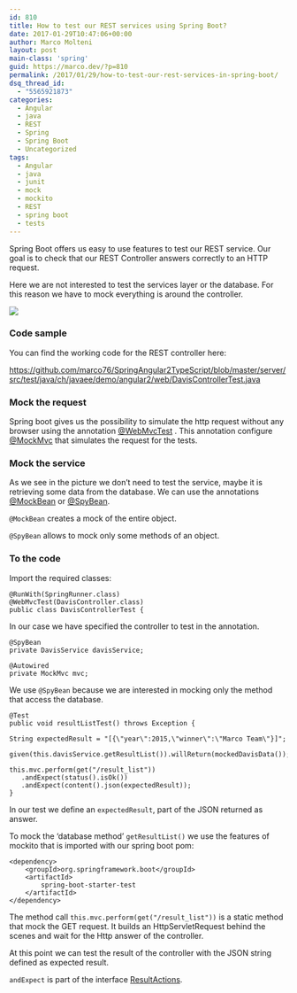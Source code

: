 ```yaml
---
id: 810
title: How to test our REST services using Spring Boot?
date: 2017-01-29T10:47:06+00:00
author: Marco Molteni
layout: post
main-class: 'spring'
guid: https://marco.dev/?p=810
permalink: /2017/01/29/how-to-test-our-rest-services-in-spring-boot/
dsq_thread_id:
  - "5565921873"
categories:
  - Angular
  - java
  - REST
  - Spring
  - Spring Boot
  - Uncategorized
tags:
  - Angular
  - java
  - junit
  - mock
  - mockito
  - REST
  - spring boot
  - tests
---
```

Spring Boot offers us easy to use features to test our REST service. Our goal is to check that our REST Controller answers correctly to an HTTP request.

Here we are not interested to test the services layer or the database. For this reason we have to mock everything is around the controller.

<img class="alignnone size-full wp-image-809" src="{{site.baseurl}}/assets/img/uploads/2017/01/Test.png?resize=400%2C305" data-recalc-dims="1" />

### Code sample

You can find the working code for the REST controller here:

<https://github.com/marco76/SpringAngular2TypeScript/blob/master/server/src/test/java/ch/javaee/demo/angular2/web/DavisControllerTest.java>

### Mock the request

Spring boot gives us the possibility to simulate the http request without any browser using the annotation [@WebMvcTest](https://docs.spring.io/spring-boot/docs/current-SNAPSHOT/api/org/springframework/boot/test/autoconfigure/web/servlet/WebMvcTest.html) . This annotation configure [@MockMvc](http://docs.spring.io/spring-framework/docs/5.0.0.BUILD-SNAPSHOT/javadoc-api/org/springframework/test/web/servlet/MockMvc.html?is-external=true) that simulates the request for the tests.

### Mock the service

As we see in the picture we don&#8217;t need to test the service, maybe it is retrieving some data from the database. We can use the annotations [@MockBean](https://docs.spring.io/spring-boot/docs/current-SNAPSHOT/api/org/springframework/boot/test/mock/mockito/MockBean.html) or [@SpyBean](https://docs.spring.io/spring-boot/docs/current-SNAPSHOT/api/org/springframework/boot/test/mock/mockito/SpyBean.html).

`@MockBean` creates a mock of the entire object.
  
`@SpyBean` allows to mock only some methods of an object.

### To the code

Import the required classes:

    @RunWith(SpringRunner.class)
    @WebMvcTest(DavisController.class)
    public class DavisControllerTest {
    

In our case we have specified the controller to test in the annotation.

    @SpyBean
    private DavisService davisService;
    
    @Autowired
    private MockMvc mvc;
    

We use `@SpyBean` because we are interested in mocking only the method that access the database.

    @Test
    public void resultListTest() throws Exception {
    
    String expectedResult = "[{\"year\":2015,\"winner\":\"Marco Team\"}]";
    
    given(this.davisService.getResultList()).willReturn(mockedDavisData());
    
    this.mvc.perform(get("/result_list"))
       .andExpect(status().isOk())
       .andExpect(content().json(expectedResult));
    }
    

In our test we define an `expectedResult`, part of the JSON returned as answer.

To mock the &#8216;database method&#8217; `getResultList()` we use the features of mockito that is imported with our spring boot pom:

    <dependency>
        <groupId>org.springframework.boot</groupId>
        <artifactId>
            spring-boot-starter-test
        </artifactId>
    </dependency>
    

The method call `this.mvc.perform(get("/result_list"))` is a static method that mock the GET request. It builds an HttpServletRequest behind the scenes and wait for the Http answer of the controller.

At this point we can test the result of the controller with the JSON string defined as expected result.

`andExpect` is part of the interface [ResultActions](https://docs.spring.io/spring/docs/current/javadoc-api/org/springframework/test/web/servlet/ResultActions.html).